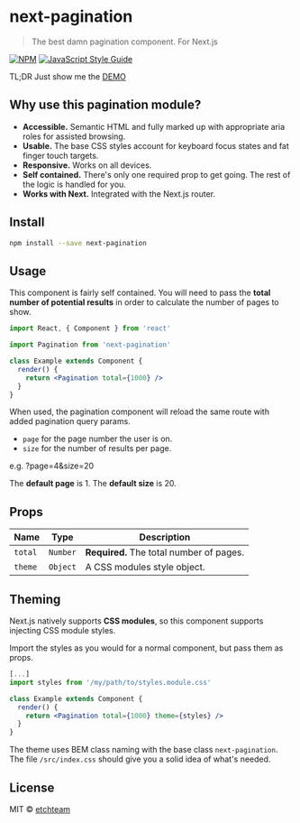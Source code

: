 # next-pagination

> The best damn pagination component. For Next.js

[![NPM](https://img.shields.io/npm/v/next-pagination.svg)](https://www.npmjs.com/package/next-pagination) [![JavaScript Style Guide](https://img.shields.io/badge/code_style-standard-brightgreen.svg)](https://standardjs.com)

TL;DR Just show me the [DEMO](https://etchteam.github.io/next-pagination)

## Why use this pagination module?

- **Accessible.** Semantic HTML and fully marked up with appropriate aria roles for assisted browsing.
- **Usable.** The base CSS styles account for keyboard focus states and fat finger touch targets.
- **Responsive.** Works on all devices.
- **Self contained.** There's only one required prop to get going. The rest of the logic is handled for you.
- **Works with Next.** Integrated with the Next.js router.

## Install

```bash
npm install --save next-pagination
```

## Usage
This component is fairly self contained. You will need to pass the **total number of potential results** in order to calculate the number of pages to show.

```jsx
import React, { Component } from 'react'

import Pagination from 'next-pagination'

class Example extends Component {
  render() {
    return <Pagination total={1000} />
  }
}
```

When used, the pagination component will reload the same route with added pagination query params.

- `page` for the page number the user is on.
- `size` for the number of results per page.

e.g. ?page=4&size=20

The **default page** is 1. The **default size** is 20.

## Props

| Name                     | Type       | Description                               |
| ------------------------ | ---------- | ----------------------------------------- |
| `total`                  | `Number`   | **Required.** The total number of pages.  |
| `theme`                  | `Object`   | A CSS modules style object.               |

## Theming
Next.js natively supports **CSS modules**, so this component supports injecting CSS module styles.

Import the styles as you would for a normal component, but pass them as props.

```jsx
[...]
import styles from '/my/path/to/styles.module.css'

class Example extends Component {
  render() {
    return <Pagination total={1000} theme={styles} />
  }
}
```

The theme uses BEM class naming with the base class `next-pagination`. The file `/src/index.css` should give you a solid idea of what's needed.

## License

MIT © [etchteam](https://github.com/etchteam)
